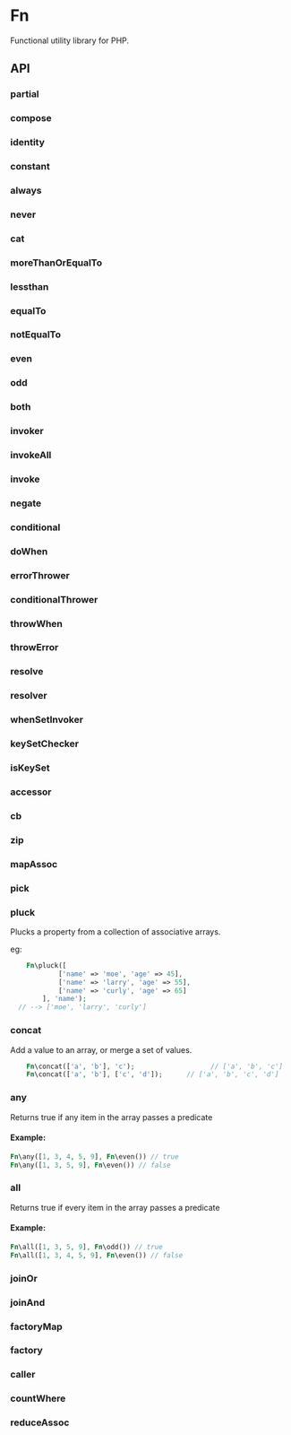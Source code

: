 # Fn

Functional utility library for PHP.


## API

### partial


### compose


### identity


### constant


### always


### never


### cat


### moreThanOrEqualTo


### lessthan


### equalTo


### notEqualTo


### even


### odd


### both


### invoker


### invokeAll


### invoke


### negate


### conditional


### doWhen


### errorThrower


### conditionalThrower


### throwWhen


### throwError


### resolve


### resolver


### whenSetInvoker


### keySetChecker


### isKeySet


### accessor


### cb


### zip


### mapAssoc


### pick


### pluck

Plucks a property from a collection of associative arrays.

eg:

```php
	Fn\pluck([
			['name' => 'moe', 'age' => 45],
			['name' => 'larry', 'age' => 55],
			['name' => 'curly', 'age' => 65]
		], 'name');
  // --> ['moe', 'larry', 'curly']
```

### concat

Add a value to an array, or merge a set of values.

```php
    Fn\concat(['a', 'b'], 'c');  				  // ['a', 'b', 'c']
    Fn\concat(['a', 'b'], ['c', 'd']);  	// ['a', 'b', 'c', 'd']
```

### any

Returns true if any item in the array passes a predicate

#### Example:

```php
Fn\any([1, 3, 4, 5, 9], Fn\even()) // true
Fn\any([1, 3, 5, 9], Fn\even()) // false
```

### all

Returns true if every item in the array passes a predicate

#### Example:

```php
Fn\all([1, 3, 5, 9], Fn\odd()) // true
Fn\all([1, 3, 4, 5, 9], Fn\even()) // false
```

### joinOr


### joinAnd


### factoryMap


### factory


### caller


### countWhere


### reduceAssoc

